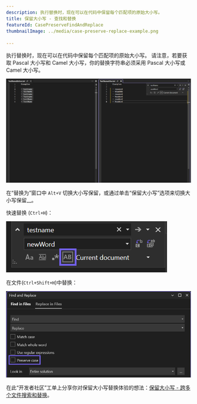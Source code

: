 ```yaml
---
description: 执行替换时，现在可以在代码中保留每个匹配项的原始大小写。
title: 保留大小写 - 查找和替换
featureId: CasePreserveFindAndReplace
thumbnailImage: ../media/case-preserve-replace-example.png

---
```



执行替换时，现在可以在代码中保留每个匹配项的原始大小写。 请注意，若要获取 Pascal 大小写和 Camel 大小写，你的替换字符串必须采用 Pascal 大小写或 Camel 大小写。 

![保留大小写 - 查找和替换](../media/case-preserve-replace-example.png "保留大小写 - 查找和替换")

在“替换为”窗口中 `Alt+V` 切换大小写保留，或通过单击“保留大小写”选项来切换大小写保留__。 

快速替换 (`Ctrl+H`)：

![“使用正则表达式”右侧的“保留大小写”图标](../media/case-preserve-replace-quick-replace-highlighted.png "保留大小写 - 快速替换")

在文件(`Ctrl+Shift+H`)中替换： 

![“使用正则表达式”下面的“保留大小写”复选框](../media/case-preserve-replace-replace-in-files-highlighted.png "保留大小写 - 在文件中替换")

在此“开发者社区”工单上分享你对保留大小写替换体验的想法：[保留大小写 - 跨多个文件搜索和替换](https://developercommunity.visualstudio.com/t/case-preserving-search-replace/580810)。
